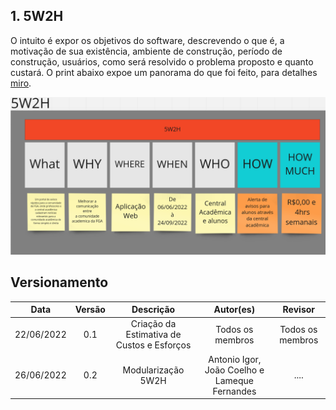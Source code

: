 ## 1. 5W2H

O intuito é expor os objetivos do software, descrevendo o que é, a motivação de sua existência, ambiente de construção, período de construção, usuários, como será resolvido o problema proposto e quanto custará. O print abaixo expoe um panorama do que foi feito, para detalhes [miro](https://miro.com/app/board/uXjVOrXcOYI=/?share_link_id=260970383105).

![5W2H](../../assets/img/5w2h.png)


## Versionamento

| Data       | Versão |  Descrição                                  | Autor(es)        | Revisor          |
|:----------:|:------:| :------------------------------------------:| :--------------: | :-------------:  |
| 22/06/2022 | 0.1    | Criação da Estimativa de Custos e Esforços  | Todos os membros | Todos os membros |
| 26/06/2022 | 0.2    | Modularização 5W2H | Antonio Igor, João Coelho e Lameque Fernandes | .... |
